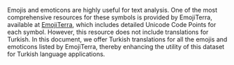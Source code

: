 
Emojis and emoticons are highly useful for text analysis. One of the most comprehensive resources for these symbols is provided by EmojiTerra, available at [EmojiTerra](https://emojiterra.com/blog/code-points/), which includes detailed Unicode Code Points for each symbol. However, this resource does not include translations for Turkish. In this document, we offer Turkish translations for all the emojis and emoticons listed by EmojiTerra, thereby enhancing the utility of this dataset for Turkish language applications.
